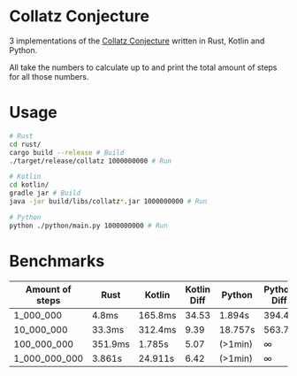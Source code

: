 # Collatz Conjecture

3 implementations of the [Collatz Conjecture](https://www.youtube.com/watch?v=094y1Z2wpJg) written
in Rust, Kotlin and Python.

All take the numbers to calculate up to and print the total amount of steps for all those numbers.

# Usage

```bash
# Rust
cd rust/
cargo build --release # Build
./target/release/collatz 1000000000 # Run

# Kotlin
cd kotlin/
gradle jar # Build
java -jar build/libs/collatz*.jar 1000000000 # Run

# Python
python ./python/main.py 1000000000 # Run
```

# Benchmarks

| Amount of steps   | Rust      | Kotlin    | Kotlin Diff   | Python    | Python Diff
| ---               | ---       | ---       | ---           | ---       | ---
| 1_000_000         | 4.8ms     | 165.8ms   | 34.53         | 1.894s    | 394.42
| 10_000_000        | 33.3ms    | 312.4ms   | 9.39          | 18.757s   | 563.72
| 100_000_000       | 351.9ms   | 1.785s    | 5.07          | (>1min)   | ∞
| 1_000_000_000     | 3.861s    | 24.911s   | 6.42          | (>1min)   | ∞
